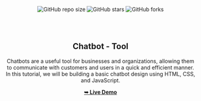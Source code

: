 <div align="center">
  
  ![GitHub repo size](https://img.shields.io/github/repo-size/subhadeepit/Cryptodo)
  ![GitHub stars](https://img.shields.io/github/stars/subhadeepit/Cryptodo?style=social)
  ![GitHub forks](https://img.shields.io/github/forks/subhadeepit/Cryptodo?style=social)


  <br />
  <br />

  <h2 align="center">Chatbot - Tool</h2>

Chatbots are a useful tool for businesses and organizations, allowing them to communicate with customers and users in a quick and efficient manner. In this tutorial, we will be building a basic chatbot design using HTML, CSS, and JavaScript.

  <a href="https://subhadeepit.github.io/Chatbot/"><strong>➥ Live Demo</strong></a>

</div>

